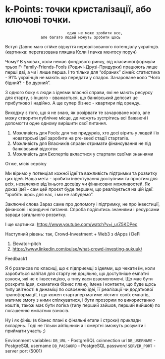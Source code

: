 # k-Points: точки кристалізації, або ключові точки.

                                один не може зробити все,
                    але багато людей можуть зробити щось



Вступ
Давно маю стійке відчуття нереалізованого потенціалу українців.
(картинка: перегазована пляшка Коли і пачка ментосу поруч)

Чому? В умовах, коли немає фондового ринку, від класичної формули трьох F: Family-Friends-Fools (Родичі-Друзі-Придурки) працюють лише перші дві, а чи і лише перша.
І то тільки для “обраних” сімей: статистика - 91% українців не мають що передати у спадок.
Зачароване коло “Чого бідний? - Бо дурний”.

З одного боку є люди з ідеями власної справи, які не мають ресурсу для старту,
з іншого - вважається, що банківський депозит це прибутково і надійно.
А ще супер бізнес - квартири під оренду..

Виходжу з того, що я не знаю, як розірвати те зачароване коло, але можу створити публічне місце, де можуть зустрітись всі бажаючі і допомогти одне одному вирішити свої питання.
1) Можливість для Fools: для тих придурків, хто досі вірить у людей і їх новаторські ідеї заробити на pre-seed стадії стартапів.
2) Можливість для Власників справи отримати фінансування не під банківський відсоток
3) Можливість для Експертів вкластися у стартапи своїми знаннями

Отже, місія сервісу

Ми віримо у потенціал кожної ідеї та важливість підтримки та розвитку цих ідей.
Наша мета - зробити інвестування доступним та простим для всіх, незалежно від їхнього досвіду чи фінансових можливостей. Як доказ ідеї - сам цей проєкт буде першим, що реалізується на цій ідеї: “зробіть щось для нас, і ми не забудемо”.

Заключні слова
Зараз саме про допомогу і підтримку, не про інвестиції, фінансові і юридичні питання.
Спроба поділитись знаннями і ресурсами заради загального розвитку.

І ще картинка: https://www.youtube.com/watch?v=j_urZ5KDPec


Наступний рівень: так, Crowd-Investment + Web3 з dApps i DeFi
1) Elevator-pitch
2) https://www.linkedin.com/pulse/what-crowd-investing-sukuuk/

Feedback1


Я б розписав по класиці, що є підприємці з ідеями, що чекати їм, коли заробиться капітал для старту не доцільно, що доступніше емпатні взноси, які не є інвестицією, а типу каси взаємопомочі.
Що має бути розкрита ідея, схематика бізнес плану, імена і контакти, що буде щось типу звітності в динаміці по освоєнню ідеї, її реалізації чи додаткової трансформації, і що кожен стартапер матиме лістинг своїх емпатів, матиме змогу з ними спілкуватися, і бути прозорим по використанню коштів, також має бути логіка (типу перший зайшов, перший вийшов) по погашенню емпатних взносів.

Ну і як фініш (в бізнес плані є фінальні етапи і строки) приклади вкладень.
Тоді не тільки айтішники а і смертні зможуть розуміти і приймати участь ;)


Environment variables:
`DB_URL` - PostgreSQL coinnection url
`DB_USERNAME` - PostgreSQL username
`DB_PASSWORD` - PostgreSQL password
`SERVER_PORT` - server port (5001)

